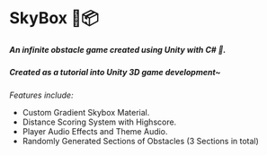 # SkyBox 🌌📦
##### An infinite obstacle game created using Unity with C# 👾.
##### Created as a tutorial into Unity 3D game development~


<i>Features include:</i>
- Custom Gradient Skybox Material.
- Distance Scoring System with Highscore.
- Player Audio Effects and Theme Audio.
- Randomly Generated Sections of Obstacles (3 Sections in total)
